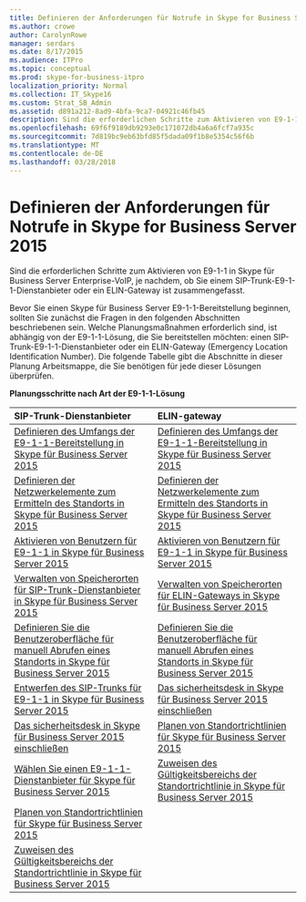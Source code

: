```yaml
---
title: Definieren der Anforderungen für Notrufe in Skype for Business Server 2015
ms.author: crowe
author: CarolynRowe
manager: serdars
ms.date: 8/17/2015
ms.audience: ITPro
ms.topic: conceptual
ms.prod: skype-for-business-itpro
localization_priority: Normal
ms.collection: IT_Skype16
ms.custom: Strat_SB_Admin
ms.assetid: d891a212-8ad9-4bfa-9ca7-04921c46fb45
description: Sind die erforderlichen Schritte zum Aktivieren von E9-1-1 in Skype für Business Server Enterprise-VoIP, je nachdem, ob Sie einem SIP-Trunk-E9-1-1-Dienstanbieter oder ein ELIN-Gateway ist zusammengefasst.
ms.openlocfilehash: 69f6f9189db9293e0c171072db4a6a6fcf7a935c
ms.sourcegitcommit: 7d819bc9eb63bfd85f5dada09f1b8e5354c56f6b
ms.translationtype: MT
ms.contentlocale: de-DE
ms.lasthandoff: 03/28/2018
---
```

# <a name="define-your-requirements-for-emergency-calls-in-skype-for-business-server-2015"></a>Definieren der Anforderungen für Notrufe in Skype for Business Server 2015
 
Sind die erforderlichen Schritte zum Aktivieren von E9-1-1 in Skype für Business Server Enterprise-VoIP, je nachdem, ob Sie einem SIP-Trunk-E9-1-1-Dienstanbieter oder ein ELIN-Gateway ist zusammengefasst.
  
Bevor Sie einen Skype für Business Server E9-1-1-Bereitstellung beginnen, sollten Sie zunächst die Fragen in den folgenden Abschnitten beschriebenen sein. Welche Planungsmaßnahmen erforderlich sind, ist abhängig von der E9-1-1-Lösung, die Sie bereitstellen möchten: einen SIP-Trunk-E9-1-1-Dienstanbieter oder ein ELIN-Gateway (Emergency Location Identification Number). Die folgende Tabelle gibt die Abschnitte in dieser Planung Arbeitsmappe, die Sie benötigen für jede dieser Lösungen überprüfen.
  
**Planungsschritte nach Art der E9-1-1-Lösung**

|**SIP-Trunk-Dienstanbieter**|**ELIN-gateway**|
|:-----|:-----|
|[Definieren des Umfangs der E9-1-1-Bereitstellung in Skype für Business Server 2015](scope.md) <br/> |[Definieren des Umfangs der E9-1-1-Bereitstellung in Skype für Business Server 2015](scope.md) <br/> |
|[Definieren der Netzwerkelemente zum Ermitteln des Standorts in Skype für Business Server 2015](network-location.md) <br/> |[Definieren der Netzwerkelemente zum Ermitteln des Standorts in Skype für Business Server 2015](network-location.md) <br/> |
|[Aktivieren von Benutzern für E9-1-1 in Skype für Business Server 2015](enable-users.md) <br/> |[Aktivieren von Benutzern für E9-1-1 in Skype für Business Server 2015](enable-users.md) <br/> |
|[Verwalten von Speicherorten für SIP-Trunk-Dienstanbieter in Skype für Business Server 2015](manage-locations.md) <br/> |[Verwalten von Speicherorten für ELIN-Gateways in Skype für Business Server 2015](elin-gateways.md) <br/> |
|[Definieren Sie die Benutzeroberfläche für manuell Abrufen eines Standorts in Skype für Business Server 2015](manually-acquiring-a-location.md) <br/> |[Definieren Sie die Benutzeroberfläche für manuell Abrufen eines Standorts in Skype für Business Server 2015](manually-acquiring-a-location.md) <br/> |
|[Entwerfen des SIP-Trunks für E9-1-1 in Skype für Business Server 2015](design-the-sip-trunk.md) <br/> |[Das sicherheitsdesk in Skype für Business Server 2015 einschließen](security-desk.md) <br/> |
|[Das sicherheitsdesk in Skype für Business Server 2015 einschließen](security-desk.md) <br/> |[Planen von Standortrichtlinien für Skype für Business Server 2015](location-policies.md) <br/> |
|[Wählen Sie einen E9-1-1-Dienstanbieter für Skype für Business Server 2015](choose-a-service-provider.md) <br/> |[Zuweisen des Gültigkeitsbereichs der Standortrichtlinie in Skype für Business Server 2015](location-policy-scope.md) <br/> |
|[Planen von Standortrichtlinien für Skype für Business Server 2015](location-policies.md) <br/> ||
|[Zuweisen des Gültigkeitsbereichs der Standortrichtlinie in Skype für Business Server 2015](location-policy-scope.md) <br/> ||
   

